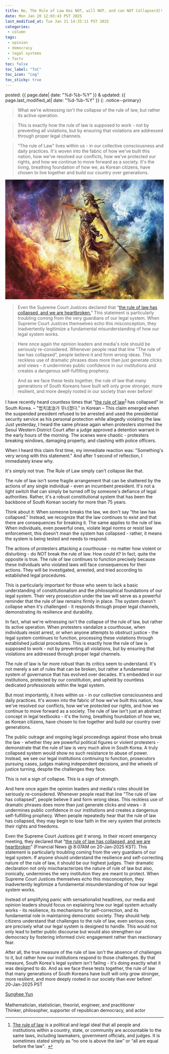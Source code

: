 ```yaml
---
title: No, The Rule of Law Has NOT, will NOT, and can NOT Collapse(d)! - 법치法治는 무너지지 않았다.
date: Mon Jan 20 12:03:43 PST 2025
last_modified_at: Tue Jan 21 14:35:11 PST 2025
categories:
 - column
tags:
 - opinion
 - democracy
 - legal systems
 - facts
toc: false
toc_label: "ToC"
toc_icon: "cog"
toc_sticky: true
---
```


posted: {{ page.date| date: "%d-%b-%Y" }}
&amp;
updated: {{ page.last_modified_at| date: "%d-%b-%Y" }}
{: .notice--primary}

<!--tags: {% for tag in page.tags %} <a href="/tags/#{{ tag }}">{{ tag }}</a> {% endfor %}
<br>
cats: {% for category in page.categories %} <a href="/categories/#{{ category }}">{{ category }}</a> {% endfor %}-->

<!--# No, The Rule of Law Hasn't 'Collapsed' in South Korea-->

<blockquote>
What we're witnessing isn't the collapse of the rule of law,
<font class="emph">but rather its active operation.</font>
<!--When protesters vandalize a courthouse,
when individuals resist arrest, or when anyone attempts to obstruct justice - the legal system continues to function,
processing these violations through established judicial procedures.-->
</blockquote>

<blockquote>
This is exactly how the rule of law is supposed to work - not by preventing all violations,
but <font class="emph">by ensuring that violations are addressed through proper legal channels.</font>
</blockquote>

<blockquote>
<font class="emph">
"The rule of Law" lives within us - in our collective consciousness and daily practices.
It's woven into the fabric of
how we've built this nation,
how we've resolved our conflicts,
how we've protected our rights,
and
how we continue to move forward as a society.
It's the living, breathing foundation of how we, as Korean citizens, have chosen to live together and build our country over generations.
</font>
</blockquote>

<div class="img-container">
<img src="/resource/columns/u1564158738_No_The_Rule_of_Law_Has_NOT_will_NOT_and_can_NOT_C_9b657b48-c19d-40a8-8b92-b7b6a720af66_0.png">
</div>

<blockquote>
Even the Supreme Court Justices declared that
&ldquo;<a href="https://v.daum.net/v/20250120080717494">the rule of law has collapsed, and we are heartbroken.</a>&rdquo;
This statement is particularly troubling coming from the very guardians of our legal system.
<!--If anyone should understand the resilience and self-correcting nature of the rule of law, it should be our highest judges.
Their dramatic declaration not only mischaracterizes the nature of rule of law but also, ironically,
undermines the very institution they are meant to protect.-->
<font class="emph">When Supreme Court Justices themselves echo this misconception,
they inadvertently legitimize a fundamental misunderstanding of how our legal system works.</font>
</blockquote>

<blockquote>
<font class="emph">Here once again the opinion leaders and media's role should be seriously re-considered.</font>
Whenever people read that line "The rule of law has collapsed", people believe it and form wrong ideas.
This reckless use of dramatic phrases does more than just generate clicks and views -
<font class="emph">it undermines public confidence in our institutions and creates a dangerous self-fulfilling prophecy.</font>
</blockquote>

<blockquote>
<font class="emph">
And as we face these tests together,
the rule of law that many generations of South Koreans have built will only grow stronger,
more resilient, and more deeply rooted in our society than ever before!
</font>
</blockquote>

I have recently heard countless times
that "<a href="https://en.wikipedia.org/wiki/Rule_of_law">the rule of law</a><sup><a href="#footnote1" id="ref1">1</a></sup>
has collapsed" in South Korea.
&ndash;
"법치法治가 무너졌다." in Korean
&ndash;
This claim emerged when the suspended president refused to be arrested and used the presidential security service
as his personal protection while allegedly violating the law.
Just yesterday, I heard the same phrase again when protesters stormed the Seoul Western District Court
after a judge approved a detention warrant in the early hours of the morning.
The scenes were chaotic - protesters breaking windows, damaging property, and clashing with police officers.

When I heard this claim first time,
my immediate reaction was: "Something's very wrong with this statement."
And after 1 second of reflection, I immediately knew why.

<p>
<font class="emph">
It's simply not true.
The Rule of Law simply can't collapse like that.
</font>
</p>

The rule of law isn't some fragile arrangement that can be shattered by the actions of any single individual - even an incumbent president.
It's not a light switch that can simply be turned off by someone's defiance of legal authorities.
Rather, it's a robust constitutional system that has been the backbone of South Korean society for more than 75 years.

Think about it: When someone breaks the law, we don't say "the law has collapsed."
Instead, we recognize that the law continues to exist and that there are consequences for breaking it.
The same applies to the rule of law.
When individuals, even powerful ones, violate legal norms or resist law enforcement,
this doesn't mean the system has collapsed - rather, it means the system is being tested and needs to respond.

The actions of protesters attacking a courthouse - no matter how violent or disturbing - do NOT break the rule of law.
How could it?
In fact, quite the opposite is true.
The rule of law continues to function precisely because these individuals who violated laws will face consequences for their actions.
They will be investigated, arrested, and tried according to established legal procedures.

This is particularly important for those who seem to lack a basic understanding of constitutionalism
and the philosophical foundations of our legal system.
Their very prosecution under the law will serve as a powerful reminder that the rule of law remains firmly in place.
The system doesn't collapse when it's challenged - it responds through proper legal channels, demonstrating its resilience and durability.

In fact, what we're witnessing isn't the collapse of the rule of law, but rather its active operation.
When protesters vandalize a courthouse, when individuals resist arrest,
or when anyone attempts to obstruct justice - the legal system continues to function,
processing these violations through established judicial procedures.
This is exactly how the rule of law is supposed to work - not by preventing all violations,
but by ensuring that violations are addressed through proper legal channels.

The rule of law is far more robust than its critics seem to understand.
It's not merely a set of rules that can be broken, but rather a fundamental system of governance that has evolved over decades.
It's embedded in our institutions, protected by our constitution, and upheld by countless dedicated professionals within the legal system.

But most importantly, it lives within us - in our collective consciousness and daily practices.
It's woven into the fabric of how we've built this nation, how we've resolved our conflicts, how we've protected our rights,
and how we continue to move forward as a society.
The rule of law isn't just an abstract concept in legal textbooks - it's the living,
breathing foundation of how we, as Korean citizens, have chosen to live together and build our country over generations.

The public outrage and ongoing legal proceedings
against those who break the law - whether they are powerful political figures or violent protesters - demonstrate
that the rule of law is very much alive in South Korea.
A truly collapsed system would show no such resistance to abuse of power.
Instead, we see our legal institutions continuing to function,
prosecutors pursuing cases, judges making independent decisions, and the wheels of justice turning, despite the challenges they face.

<p>
<font class="emph">This is not a sign of collapse. This is a sign of strength.</font>
</p>

<p>
<font class="emph">And here once again the opinion leaders and media's roles should be seriously re-considered.</font>
Whenever people read that line "The rule of law has collapsed", people believe it and form wrong ideas.
This reckless use of dramatic phrases does more than just generate clicks and views - it
undermines public confidence in our institutions and creates a dangerous self-fulfilling prophecy.
When people repeatedly hear that the rule of law has collapsed,
they may begin to lose faith in the very system that protects their rights and freedoms.
</p>

Even the Supreme Court Justices get it wrong.
In their recent emergency meeting, they declared that
&ldquo;[the rule of law has collapsed, and we are heartbroken](https://v.daum.net/v/20250120080717494)&rdquo;
(Financial News @ 8:07AM on 20-Jan-2025 KST).
This statement is particularly troubling coming from the very guardians of our legal system.
If anyone should understand the resilience and self-correcting nature of the rule of law, it should be our highest judges.
Their dramatic declaration not only mischaracterizes the nature of rule of law
but also, ironically, undermines the very institution they are meant to protect.
When Supreme Court Justices themselves echo this misconception,
they inadvertently legitimize a fundamental misunderstanding of how our legal system works.

Instead of amplifying panic with sensationalist headlines,
our media and opinion leaders should focus on explaining how our legal system actually works - its resilience,
its mechanisms for self-correction, and its fundamental role in maintaining democratic society.
They should help citizens understand that challenges to the rule of law, even serious ones, are precisely what our legal system is designed to handle.
This would not only lead to better public discourse
but would also strengthen our democracy by fostering informed civic engagement rather than reactionary fear.

<font class="emph">
<!--After all, the true measure of the rule of law isn't the absence of challenges to it, but rather how our institutions respond to those challenges.
By that measure, South Korea's legal system isn't failing - it's doing exactly what it was designed to do.
And hopefully, the rule of law established by generations of South Korea
will become stronger than ever!-->
<!--After all, the true measure of the rule of law isn't the absence of challenges to it, but rather how our institutions respond to those challenges. By that measure, South Korea's legal system isn't failing - it's doing exactly what it was designed to do. And through these challenges, the rule of law established by generations of South Koreans will emerge not just intact, but stronger than ever!-->
After all, the true measure of the rule of law isn't the absence of challenges to it,
but rather how our institutions respond to those challenges.
By that measure, South Korea's legal system isn't failing - it's doing exactly what it was designed to do.
And as we face these tests together,
the rule of law that many generations of South Koreans have built will only grow stronger,
more resilient, and more deeply rooted in our society than ever before!
</font>


<br>
20-Jan-2025 PST

[Sunghee Yun](/)
<br>
<br>
Mathematician, statistician, theorist, engineer, and practitioner
<br>
Thinker, philosopher, supporter of republican democracy, and actor

<hr>
<ol>
<li id="footnote1">
	<a href="https://en.wikipedia.org/wiki/Rule_of_law">The rule of law</a> is a political and legal ideal
	that all people and institutions within a country, state, or community
	are accountable to the same laws, including lawmakers, government officials, and judges.
	It is sometimes stated simply as &ldquo;no one is above the law&rdquo; or &ldquo;all are equal before the law&rdquo;.
	&nbsp;<a href="#ref1">↩</a></li>
</ol>
